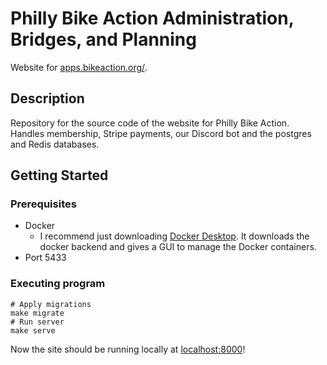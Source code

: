 # Philly Bike Action Administration, Bridges, and Planning
Website for [apps.bikeaction.org/](https://apps.bikeaction.org/).

## Description
Repository for the source code of the website for Philly Bike Action.
Handles membership, Stripe payments, our Discord bot and the 
postgres and Redis databases.

## Getting Started

### Prerequisites

* Docker
  * I recommend just downloading [Docker Desktop](https://www.docker.com/products/docker-desktop/).
  It downloads the docker backend and gives a 
  GUI to manage the Docker containers.
* Port 5433
     

### Executing program
```shell
# Apply migrations
make migrate
# Run server
make serve
```
Now the site should be running locally at [localhost:8000](localhost:8000)!